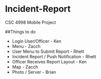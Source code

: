 # Incident-Report
CSC 4998 Mobile Project

##Things to do

- Login User/Officer - Ken
- Menu - Zacch
- User Menu to Submit Report - Rhett
- Incident Report / Push Notification - Rhett
- Officer Receives Report Layout - Ken
- Map - Zacch
- Photo / Server - Brian
